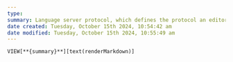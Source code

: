 ```yaml
---
type: 
summary: Language server protocol, which defines the protocol an editor or IDE and a language server that provide support like auto complete
date created: Tuesday, October 15th 2024, 10:54:42 am
date modified: Tuesday, October 15th 2024, 10:55:49 am
---
```

`VIEW[**{summary}**][text(renderMarkdown)]`
